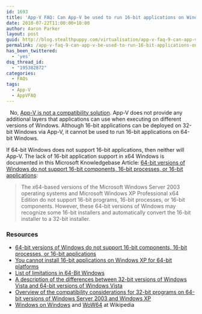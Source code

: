 ```yaml
---
id: 1693
title: 'App-V FAQ: Can App-V be used to run 16-bit applications on Windows x64?'
date: 2010-07-22T11:00:00+10:00
author: Aaron Parker
layout: post
guid: http://blog.stealthpuppy.com/virtualisation/app-v-faq-9-can-app-v-be-used-to-run-16-bit-applications-on-windows-x64
permalink: /app-v-faq-9-can-app-v-be-used-to-run-16-bit-applications-on-windows-x64/
has_been_twittered:
  - 'yes'
dsq_thread_id:
  - "195382872"
categories:
  - FAQs
tags:
  - App-V
  - AppVFAQ
---
```

<img style="margin: 0px 10px 5px 0px; display: inline;" src="https://stealthpuppy.com/media/2010/06/AppVFAQLogo.png" alt="" align="left" />

No, [App-V is not a compatibility solution](https://stealthpuppy.com/virtualisation/app-v-faq-7-is-app-v-an-application-compatibility-solution). App-V does not provide any additional layers that applications can use when executing on different versions of Windows. Although 16-bit applications can be deployed on 32-bit Windows via App-V, it cannot be used to run 16-bit applications on 64-bit Windows.

If 64-bit Windows does not support 16-bit applications, then neither will App-V. The lack of 16-bit application support in x64 Windows is documented in this Microsoft Knowledgebase Article: [64-bit versions of Windows do not support 16-bit components, 16-bit processes, or 16-bit applications](http://support.microsoft.com/kb/896458):

> The x64-based versions of the Microsoft Windows Server 2003 operating systems and Microsoft Windows XP Professional x64 Edition do not support 16-bit programs, 16-bit processes, or 16-bit components. However, these 64-bit versions of Windows may recognize some 16-bit installers and automatically convert the 16-bit installer to a 32-bit installer.

### Resources

  * [64-bit versions of Windows do not support 16-bit components, 16-bit processes, or 16-bit applications](http://support.microsoft.com/kb/896458)
  * [You cannot install 16-bit applications on Windows XP for 64-bit platforms](http://support.microsoft.com/kb/298218/)
  * [List of limitations in 64-Bit Windows](http://support.microsoft.com/kb/282423/)
  * [A description of the differences between 32-bit versions of Windows Vista and 64-bit versions of Windows Vista](http://support.microsoft.com/kb/946765/)
  * [Overview of the compatibility considerations for 32-bit programs on 64-bit versions of Windows Server 2003 and Windows XP](http://support.microsoft.com/kb/896456/)
  * [Windows on Windows](http://en.wikipedia.org/wiki/Windows_on_Windows) and [WoW64](http://en.wikipedia.org/wiki/WOW64) at Wikipedia